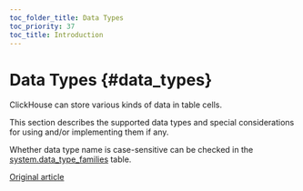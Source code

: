 ```yaml
---
toc_folder_title: Data Types
toc_priority: 37
toc_title: Introduction
---
```


# Data Types {#data_types}

ClickHouse can store various kinds of data in table cells.

This section describes the supported data types and special considerations for using and/or implementing them if any.

Whether data type name is case-sensitive can be checked in the [system.data_type_families](../operations/system-tables.md#system_tables-data_type_families) table.

[Original article](https://clickhouse.tech/docs/en/data_types/) <!--hide-->
